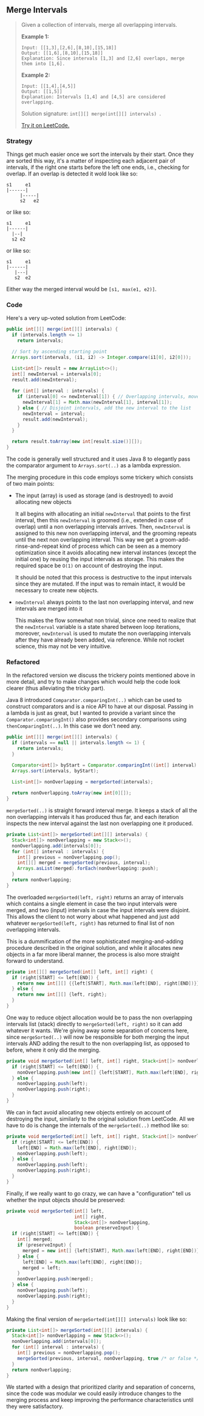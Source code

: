 ## Merge Intervals

> Given a collection of intervals, merge all overlapping intervals.
>
> **Example 1:**
>
> ```
> Input: [[1,3],[2,6],[8,10],[15,18]]
> Output: [[1,6],[8,10],[15,18]]
> Explanation: Since intervals [1,3] and [2,6] overlaps, merge them into [1,6].
> ```
>
> **Example 2:**
>
> ```
> Input: [[1,4],[4,5]]
> Output: [[1,5]]
> Explanation: Intervals [1,4] and [4,5] are considered overlapping.
> ```
>
> Solution signature: `int[][] merge(int[][] intervals) `.
>
> [Try it on LeetCode.](https://leetcode.com/problems/merge-intervals/)



### Strategy

Things get much easier once we sort the intervals by their start. Once they are sorted this way, it's a matter of inspecting each adjacent pair of intervals, if the right one starts before the left one ends, i.e., checking for overlap. If an overlap is detected it wold look like so:

```
s1     e1
|------|
     |-----|
     s2   e2
```

or like so:

```
s1     e1
|------|
  |--|
  s2 e2
```

or like so:

```
s1     e1
|------|
   |---|
   s2  e2
```

Either way the merged interval would be `[s1, max(e1, e2)]`.



### Code

Here's a very up-voted solution from LeetCode:

```java
public int[][] merge(int[][] intervals) {
  if (intervals.length <= 1)
    return intervals;

  // Sort by ascending starting point
  Arrays.sort(intervals, (i1, i2) -> Integer.compare(i1[0], i2[0]));

  List<int[]> result = new ArrayList<>();
  int[] newInterval = intervals[0];
  result.add(newInterval);
  
  for (int[] interval : intervals) {
    if (interval[0] <= newInterval[1]) { // Overlapping intervals, move the end if needed
      newInterval[1] = Math.max(newInterval[1], interval[1]);
    } else { // Disjoint intervals, add the new interval to the list
      newInterval = interval;
      result.add(newInterval);
    }
  }

  return result.toArray(new int[result.size()][]);
}
```

The code is generally well structured and it uses Java 8 to elegantly pass the comparator argument to `Arrays.sort(..)` as a lambda expression. 

The merging procedure in this code employs some trickery which consists of two main points:

* The input (array) is used as storage (and is destroyed) to avoid allocating new objects

  It all begins with allocating an initial `newInterval` that points to the first interval, then this `newInterval` is groomed (i.e., extended in case of overlap) until a non overlapping intervals arrives. Then, `newInterval` is assigned to this new non overlapping interval, and the grooming repeats until the next non overlapping interval. This way we get a groom-add-rinse-and-repeat kind of process which can be seen as a memory optimization since it avoids allocating new interval instances (except the initial one) by reusing the input intervals as storage. This makes the required space be `O(1)` on account of destroying the input.

  It should be noted that this process is destructive to the input intervals since they are mutated. If the input was to remain intact, it would be necessary to create new objects.

* `newInterval` always points to the last non overlapping interval, and new intervals are merged into it

  This makes the flow somewhat non trivial, since one need to realize that the `newInterval` variable is a state shared between loop iterations, moreover, `newInterval` is used to mutate the non overlapping intervals after they have already been added, via reference. While not rocket science, this may not be very intuitive.



### Refactored

In the refactored version we discuss the trickery points mentioned above in more detail, and try to make changes which would help the code look clearer (thus alleviating the tricky part).



Java 8 introduced `Comparator.comparingInt(..)` which can be used to construct comparators and is a nice API to have at our disposal. Passing in a lambda is just as great, but I wanted to provide a variant since the `Comparator.comparingInt()` also provides secondary comparisons using `thenComparingInt(..)`. In this case we don't need any.

```java
public int[][] merge(int[][] intervals) {
  if (intervals == null || intervals.length <= 1) {
    return intervals;
  }

  Comparator<int[]> byStart = Comparator.comparingInt((int[] interval) -> interval[START]);
  Arrays.sort(intervals, byStart);

  List<int[]> nonOverlapping = mergeSorted(intervals);
  
  return nonOverlapping.toArray(new int[0][]);
}
```

`mergeSorted(..)` is straight forward interval merge. It keeps a stack of all the non overlapping intervals it has produced thus far, and each iteration inspects the new interval against the last non overlapping one it produced.

```java
private List<int[]> mergeSorted(int[][] intervals) {
  Stack<int[]> nonOverlapping = new Stack<>();
  nonOverlapping.add(intervals[0]);
  for (int[] interval : intervals) {
    int[] previous = nonOverlapping.pop();
    int[][] merged = mergeSorted(previous, interval);
    Arrays.asList(merged).forEach(nonOverlapping::push);
  }
  return nonOverlapping;
}
```

The overloaded `mergeSorted(left, right)` returns an array of intervals which contains a single element in case the two input intervals were merged, and two (input) intervals in case the input intervals were disjoint. This allows the client to not worry about what happened and just add whatever `mergeSorted(left, right)` has returned to final list of non overlapping intervals.

This is a dummification of the more sophisticated merging-and-adding procedure described in the original solution, and while it allocates new objects in a far more liberal manner, the process is also more straight forward to understand.

```java
private int[][] mergeSorted(int[] left, int[] right) {
  if (right[START] <= left[END]) {
    return new int[][] {{left[START], Math.max(left[END], right[END])}};
  } else {
    return new int[][] {left, right};
  }
}
```

One way to reduce object allocation would be to pass the non overlapping intervals list (stack) directly to `mergeSorted(left, right)` so it can add whatever it wants. We're giving away some separation of concerns here, since `mergeSorted(..)` will now be responsible for both merging the input intervals AND adding the result to the non overlapping list, as opposed to before, where it only did the merging.

```java
private void mergeSorted(int[] left, int[] right, Stack<int[]> nonOverlapping) {
  if (right[START] <= left[END]) {
    nonOverlapping.push(new int[] {left[START], Math.max(left[END], right[END])});
  } else {
    nonOverlapping.push(left);
    nonOverlapping.push(right);
  }
}
```

We can in fact avoid allocating new objects entirely on account of destroying the input, similarly to the original solution from LeetCode. All we have to do is change the internals of the `mergeSorted(..)` method like so:

```java
private void mergeSorted(int[] left, int[] right, Stack<int[]> nonOverlapping) {
  if (right[START] <= left[END]) {
    left[END] = Math.max(left[END], right[END]);
    nonOverlapping.push(left);
  } else {
    nonOverlapping.push(left);
    nonOverlapping.push(right);
  }
}
```

Finally, if we really want to go crazy, we can have a "configuration" tell us whether the input objects should be preserved:

```java
private void mergeSorted(int[] left,
                         int[] right,
                         Stack<int[]> nonOverlapping, 
                         boolean preserveInput) {
  if (right[START] <= left[END]) {
    int[] merged;
    if (preserveInput) {
      merged = new int[] {left[START], Math.max(left[END], right[END])};
    } else {
      left[END] = Math.max(left[END], right[END]);
      merged = left;
    }
    nonOverlapping.push(merged);
  } else {
    nonOverlapping.push(left);
    nonOverlapping.push(right);
  }
}
```

Making the final version of `mergeSorted(int[][] intervals)` look like so:

```java
private List<int[]> mergeSorted(int[][] intervals) {
  Stack<int[]> nonOverlapping = new Stack<>();
  nonOverlapping.add(intervals[0]);
  for (int[] interval : intervals) {
    int[] previous = nonOverlapping.pop();
    mergeSorted(previous, interval, nonOverlapping, true /* or false */);
  }
  return nonOverlapping;
}
```

We started with a design that prioritized clarity and separation of concerns, since the code was modular we could easily introduce changes to the merging process and keep improving the performance characteristics until they were satisfactory.
